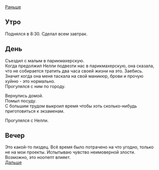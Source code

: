 [Раньше](2020.06.13.md)
## Утро
Поднялся в 8:30. Сделал всем завтрак.
## День
Съездил с малым в парикмахерскую.  
Когда предолжил Нелли подвезти нас в парикмахерскую, она сказала, что не собирается тратить два часа своей жизни на это. Заебись. Значит когда она меня таскала на свой маникюр, брови и прочую хуйню -  это нормально.  
Прогулялся с ним по городу.

Вернулись домой.  
Помыл посуду.  
С большим трудом выкроил время чтобы хоть сколько-нибудь приготовиться к экзаменам.

Прогулялся с Нелли.
## Вечер
Это какой-то пиздец. Всё время было потрачено на что угодно, только не на мои проекты.
Испытываю чувство неимоверной злости. Возможно, это ноопепт влияет.  
[Дальше](2020.06.15.md)